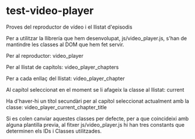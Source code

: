 # test-video-player
Proves del reproductor de vídeo i el llistat d'episodis

Per a utilitzar la llibrería que hem desenvolupat, js/video_player.js, s'han de mantindre les classes al DOM que hem fet servir.

Per al reproductor: video_player

Per al llistat de capítols: video_player_chapters

Per a cada enllaç del llistat: video_player_chapter

Al capítol seleccionat en el moment se li afageix la classe al llistat: current

Ha d'haver-hi un títol secundàri per al capítol seleccionat actualment amb la classe: video_player_current_chapter_title


Si es colen canviar aquestes classes per defecte, per a que coincideixi amb alguna plantilla previa, al fitxer js/video_player.js hi han tres constants que determinen els IDs i Classes utilitzades.
